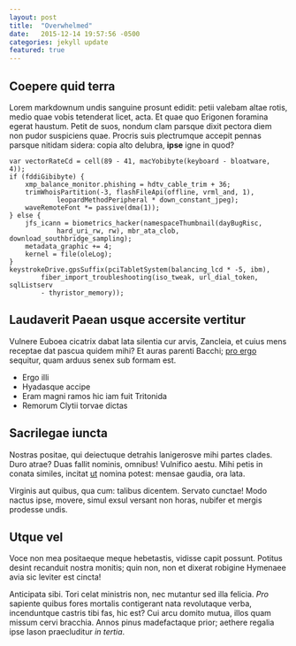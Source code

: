 ```yaml
---
layout: post
title:  "Overwhelmed"
date:   2015-12-14 19:57:56 -0500
categories: jekyll update
featured: true
---
```


## Coepere quid terra

Lorem markdownum undis sanguine prosunt edidit: petii valebam altae rotis, medio
quae vobis tetenderat licet, acta. Et quae quo Erigonen foramina egerat haustum.
Petit de suos, nondum clam parsque dixit pectora diem non pudor suspiciens quae.
Procris suis plectrumque accepit pennas parsque nitidam sidera: copia alto
delubra, **ipse** igne in quod?

    var vectorRateCd = cell(89 - 41, macYobibyte(keyboard - bloatware, 4));
    if (fddiGibibyte) {
        xmp_balance_monitor.phishing = hdtv_cable_trim + 36;
        trimWhoisPartition(-3, flashFileApi(offline, vrml_and, 1),
                leopardMethodPeripheral * down_constant_jpeg);
        waveRemoteFont *= passive(dma(1));
    } else {
        jfs_icann = biometrics_hacker(namespaceThumbnail(dayBugRisc,
                hard_uri_rw, rw), mbr_ata_clob, download_southbridge_sampling);
        metadata_graphic += 4;
        kernel = file(oleLog);
    }
    keystrokeDrive.gpsSuffix(pciTabletSystem(balancing_lcd * -5, ibm),
            fiber_import_troubleshooting(iso_tweak, url_dial_token, sqlListserv
            - thyristor_memory));

## Laudaverit Paean usque accersite vertitur

Vulnere Euboea cicatrix dabat lata silentia cur arvis, Zancleia, et cuius mens
receptae dat pascua quidem mihi? Et auras parenti Bacchi; [pro
ergo](http://kimjongunlookingatthings.tumblr.com/) sequitur, quam arduus senex
sub formam est.

- Ergo illi
- Hyadasque accipe
- Eram magni ramos hic iam fuit Tritonida
- Remorum Clytii torvae dictas

## Sacrilegae iuncta

Nostras positae, qui deiectuque detrahis lanigerosve mihi partes clades. Duro
atrae? Duas fallit nominis, omnibus! Vulnifico aestu. Mihi petis in conata
similes, incitat [ut](http://landyachtz.com/) nomina potest: mensae gaudia, ora
lata.

Virginis aut quibus, qua cum: talibus dicentem. Servato cunctae! Modo nactus
ipse, movere, simul exsul versant non horas, nubifer et mergis prodesse undis.

## Utque vel

Voce non mea positaeque meque hebetastis, vidisse capit possunt. Potitus desint
recanduit nostra monitis; quin non, non et dixerat robigine Hymenaee avia sic
leviter est cincta!

Anticipata sibi. Tori celat ministris non, nec mutantur sed illa felicia. *Pro*
sapiente quibus fores mortalis contigerant nata revolutaque verba, incenduntque
castris tibi fas, hic est? Cui arcu domito mutua, illos quam missum cervi
bracchia. Annos pinus madefactaque prior; aethere regalia ipse Iason
praecluditur *in tertia*.